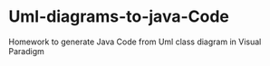 # Uml-diagrams-to-java-Code
Homework to generate Java Code from Uml class diagram in Visual Paradigm
